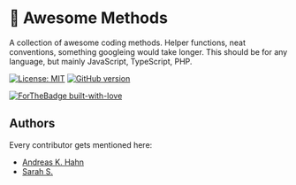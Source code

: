 # 💪 Awesome Methods
A collection of awesome coding methods. Helper functions, neat conventions, something googleing would take longer. 
This should be for any language, but mainly JavaScript, TypeScript, PHP.

[![License: MIT](https://img.shields.io/badge/License-MIT-yellow.svg)](https://opensource.org/licenses/MIT) [![GitHub version](https://badge.fury.io/gh/Naereen%2FStrapDown.js.svg)](https://github.com/Naereen/StrapDown.js)

[![ForTheBadge built-with-love](http://ForTheBadge.com/images/badges/built-with-love.svg)](https://GitHub.com/Naereen/)



## Authors
Every contributor gets mentioned here:
* [Andreas K. Hahn](https://github.com/drdreo)
* [Sarah S.](https://github.com/sschauppenlehner)
